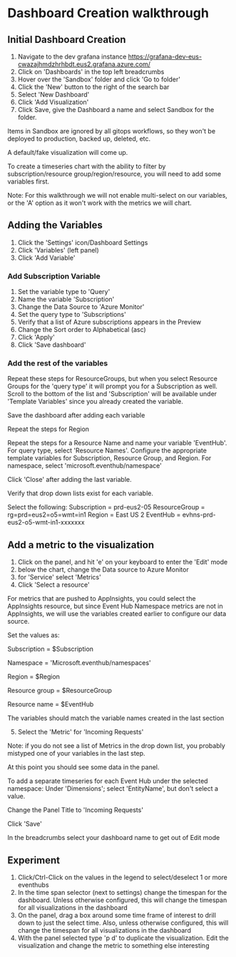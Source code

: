 # Dashboard Creation walkthrough

## Initial Dashboard Creation

1. Navigate to the dev grafana instance
<https://grafana-dev-eus-cwazajhmdzhrhbdt.eus2.grafana.azure.com/>
2. Click on 'Dashboards' in the top left breadcrumbs
3. Hover over the 'Sandbox' folder and click 'Go to folder'
4. Click the 'New' button to the right of the search bar
5. Select 'New Dashboard'
6. Click 'Add Visualization'
7. Click Save, give the Dashboard a name and select Sandbox for the folder.

Items in Sandbox are ignored by all gitops workflows, so they won't be deployed to production, backed up, deleted, etc.

A default/fake visualization will come up.

To create a timeseries chart with the ability to filter by subscription/resource group/region/resource, you will need to add some variables first.

Note: For this walkthrough we will not enable multi-select on our variables, or the 'A' option as it won't work with the metrics we will chart.

## Adding the Variables

1. Click the 'Settings' icon/Dashboard Settings
2. Click 'Variables' (left panel)
3. Click 'Add Variable'

### Add Subscription Variable

1. Set the variable type to 'Query'
2. Name the variable 'Subscription'
3. Change the Data Source to 'Azure Monitor'
4. Set the query type to 'Subscriptions'
5. Verify that a list of Azure subscriptions appears in the Preview
6. Change the Sort order to Alphabetical (asc)
7. Click 'Apply'
8. Click 'Save dashboard'

### Add the rest of the variables

Repeat these steps for ResourceGroups, but when you select Resource Groups for the 'query type' it will prompt you for a Subscription as well. Scroll to the bottom of the list and 'Subscription' will be available under 'Template Variables' since you already created the variable.

Save the dashboard after adding each variable

Repeat the steps for Region

Repeat the steps for a Resource Name and name your variable 'EventHub'. For query type, select 'Resource Names'. Configure the appropriate template variables for Subscription, Resource Group, and Region. For namespace, select 'microsoft.eventhub/namespace'

Click 'Close' after adding the last variable.

Verify that drop down lists exist for each variable.

Select the following:
Subscription = prd-eus2-05
ResourceGroup = rg=prd=eus2=o5=wmt=in1
Region = East US 2
EventHub = evhns-prd-eus2-o5-wmt-in1-xxxxxxx

## Add a metric to the visualization

1. Click on the panel, and hit 'e' on your keyboard to enter the 'Edit' mode
2. below the chart, change the Data source to Azure Monitor
3. for 'Service' select 'Metrics'
4. Click 'Select a resource'

For metrics that are pushed to AppInsights, you could select the AppInsights resource, but since Event Hub Namespace metrics are not in AppInsights, we will use the variables created earlier to configure our data source.

Set the values as:

Subscription = $Subscription

Namespace = 'Microsoft.eventhub/namespaces'

Region = $Region

Resource group = $ResourceGroup

Resource name = $EventHub

The variables should match the variable names created in the last section

5. Select the 'Metric' for 'Incoming Requests'

Note: if you do not see a list of Metrics in the drop down list, you probably mistyped one of your variables in the last step.

At this point you should see some data in the panel.

To add a separate timeseries for each Event Hub under the selected namespace: Under 'Dimensions'; select 'EntityName', but don't select a value.

Change the Panel Title to 'Incoming Requests'

Click 'Save'

In the breadcrumbs select your dashboard name to get out of Edit mode

## Experiment

1. Click/Ctrl-Click on the values in the legend to select/deselect 1 or more eventhubs
2. In the time span selector (next to settings) change the timespan for the dashboard. Unless otherwise configured, this will change the timespan for all visualizations in the dashboard
3. On the panel, drag a box around some time frame of interest to drill down to just the select time. Also, unless otherwise configured, this will change the timespan for all visualizations in the dashboard
4. With the panel selected type 'p d' to duplicate the visualization. Edit the visualization and change the metric to something else interesting
